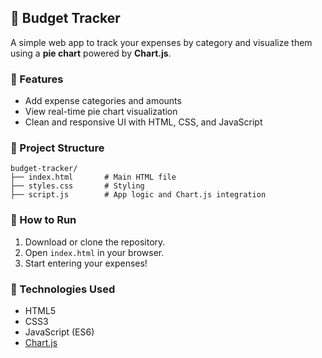 ## 💸 Budget Tracker

A simple web app to track your expenses by category and visualize them using a **pie chart** powered by **Chart.js**.

### 🚀 Features

* Add expense categories and amounts
* View real-time pie chart visualization
* Clean and responsive UI with HTML, CSS, and JavaScript

### 📁 Project Structure

```
budget-tracker/
├── index.html       # Main HTML file
├── styles.css       # Styling
├── script.js        # App logic and Chart.js integration
```

### 🔧 How to Run

1. Download or clone the repository.
2. Open `index.html` in your browser.
3. Start entering your expenses!

### 🧠 Technologies Used

* HTML5
* CSS3
* JavaScript (ES6)
* [Chart.js](https://www.chartjs.org/)
